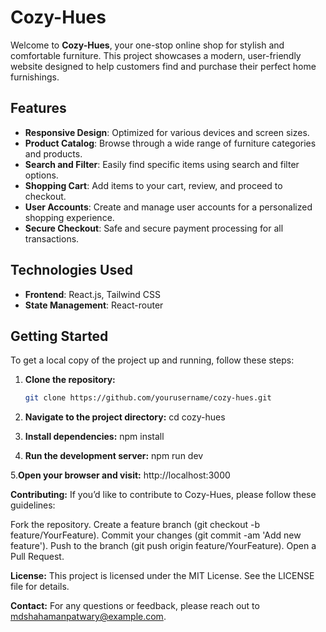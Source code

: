 # Cozy-Hues

Welcome to **Cozy-Hues**, your one-stop online shop for stylish and comfortable furniture. This project showcases a modern, user-friendly website designed to help customers find and purchase their perfect home furnishings.

## Features

- **Responsive Design**: Optimized for various devices and screen sizes.
- **Product Catalog**: Browse through a wide range of furniture categories and products.
- **Search and Filter**: Easily find specific items using search and filter options.
- **Shopping Cart**: Add items to your cart, review, and proceed to checkout.
- **User Accounts**: Create and manage user accounts for a personalized shopping experience.
- **Secure Checkout**: Safe and secure payment processing for all transactions.

## Technologies Used

- **Frontend**: React.js, Tailwind CSS
- **State Management**: React-router

## Getting Started

To get a local copy of the project up and running, follow these steps:

1. **Clone the repository:**

   ```bash
   git clone https://github.com/yourusername/cozy-hues.git

2. **Navigate to the project directory:**
cd cozy-hues

3. **Install dependencies:**
npm install

4. **Run the development server:**
npm run dev

5.**Open your browser and visit:**
http://localhost:3000

**Contributing:**
If you’d like to contribute to Cozy-Hues, please follow these guidelines:

Fork the repository.
Create a feature branch (git checkout -b feature/YourFeature).
Commit your changes (git commit -am 'Add new feature').
Push to the branch (git push origin feature/YourFeature).
Open a Pull Request.

**License:**
This project is licensed under the MIT License. See the LICENSE file for details.

**Contact:**
For any questions or feedback, please reach out to mdshahamanpatwary@example.com.

